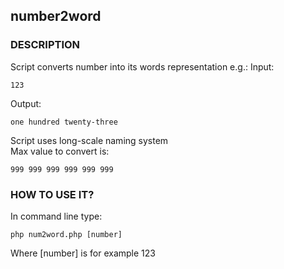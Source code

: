 ## number2word

### DESCRIPTION
Script converts number into its words representation e.g.:
Input: 
```
123
```
Output: 
```
one hundred twenty-three
```			 	
Script uses long-scale naming system		
Max value to convert is: 
```
999 999 999 999 999 999
```

### HOW TO USE IT?

In command line type:
```
php num2word.php [number]
```
Where [number] is for example 123


